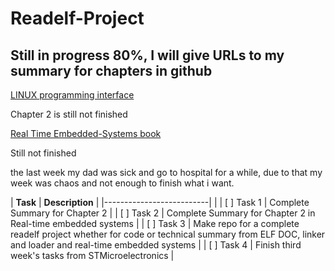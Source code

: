 # Readelf-Project

## Still in progress 80%, I will give URLs to my summary for chapters in github

[LINUX programming interface](https://github.com/MinaSaad123/Linux-programming-interface-book)

Chapter 2 is still not finished

[Real Time Embedded-Systems book](https://github.com/MinaSaad123/Real-Time-Embedded-Systems-book)

Still not finished


the last week my dad was sick and go to hospital for a while, due to that my week was chaos and not enough to finish what i want.


|         **Task**         |                                                                   **Description**                                                             |
|--------------------------|                                                                                                                                               |
|    [ ] Task 1            |                                                              Complete Summary for Chapter 2                                                   |
|    [ ] Task 2            |                                           Complete Summary for Chapter 2 in Real-time embedded systems                                        |
|    [ ] Task 3            | Make repo for a complete readelf project whether for code or technical summary from ELF DOC, linker and loader and real-time embedded systems | 
|    [ ] Task 4            |                                                                Finish third week's tasks from STMicroelectronics                              |                                                      


